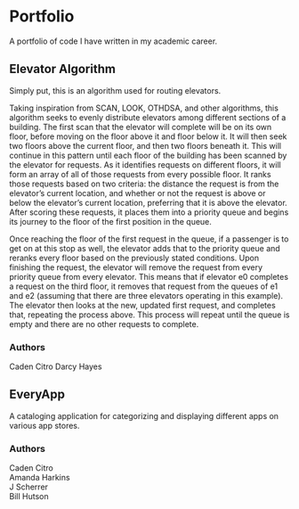 # Portfolio

A portfolio of code I have written in my academic career.

## Elevator Algorithm

Simply put, this is an algorithm used for routing elevators.  

Taking inspiration from SCAN, LOOK, OTHDSA, and other algorithms, this algorithm seeks to evenly distribute elevators among different sections of a building. The first scan that the elevator will complete will be on its own floor, before moving on the floor above it and floor below it. It will then seek two floors above the current floor, and then two floors beneath it. This will continue in this pattern until each floor of the building has been scanned by the elevator for requests. As it identifies requests on different floors, it will form an array of all of those requests from every possible floor. It ranks those requests based on two criteria: the distance the request is from the elevator’s current location, and whether or not the request is above or below the elevator’s current location, preferring that it is above the elevator. After scoring these requests, it places them into a priority queue and begins its journey to the floor of the first position in the queue.

Once reaching the floor of the first request in the queue, if a passenger is to get on at this stop as well, the elevator adds that to the priority queue and reranks every floor based on the previously stated conditions. Upon finishing the request, the elevator will remove the request from every priority queue from every elevator. This means that if elevator e0  completes a request on the third floor, it removes that request from the queues of e1 and e2 (assuming that there are three elevators operating in this example). The elevator then looks at the new, updated first request, and completes that, repeating the process above. This process will repeat until the queue is empty and there are no other requests to complete.

### Authors
Caden Citro
Darcy Hayes

## EveryApp

A cataloging application for categorizing and displaying different apps on various app stores.

### Authors
Caden Citro <br />
Amanda Harkins <br />
J Scherrer <br />
Bill Hutson
